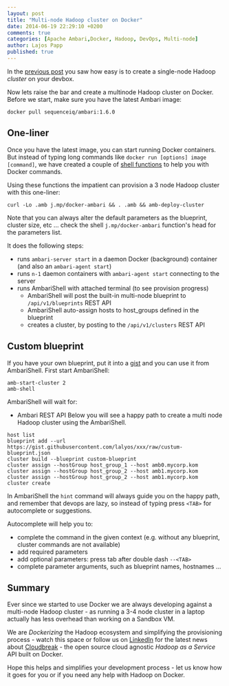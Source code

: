 ```yaml
---
layout: post
title: "Multi-node Hadoop cluster on Docker"
date: 2014-06-19 22:29:10 +0200
comments: true
categories: [Apache Ambari,Docker, Hadoop, DevOps, Multi-node]
author: Lajos Papp
published: true
---
```


In the [previous post](http://blog.sequenceiq.com/blog/2014/06/17/ambari-cluster-on-docker/)
you saw how easy is to create a single-node Hadoop *cluster* on your devbox.

Now lets raise the bar and create a multinode Hadoop cluster on Docker. Before we
start, make sure you have the latest Ambari image:

```
docker pull sequenceiq/ambari:1.6.0
```

## One-liner

Once you have the latest image, you can start running Docker containers.
But instead of typing long commands like `docker run [options] image [command]`,
we have created a couple of [shell functions](https://github.com/sequenceiq/docker-ambari/blob/master/ambari-functions) to help you with Docker commands.

Using these functions the impatient can provision a 3 node Hadoop cluster with this one-liner:
```
curl -Lo .amb j.mp/docker-ambari && . .amb && amb-deploy-cluster
```

<!-- more -->

Note that you can always alter the default parameters as the blueprint, cluster size, etc ... check the shell `j.mp/docker-ambari` function's head for the parameters list.

It does the following steps:

- runs `ambari-server start` in a daemon Docker (background) container (and also an `ambari-agent start`)
- runs `n-1` daemon containers with `ambari-agent start` connecting to the server
- runs AmbariShell with attached terminal (to see provision progress)
  - AmbariShell will post the built-in multi-node blueprint to `/api/v1/blueprints` REST API
  - AmbariShell auto-assign hosts to host_groups defined in the blueprint
  - creates a cluster, by posting to the `/api/v1/clusters` REST API

## Custom blueprint

If you have your own blueprint, put it into a [gist](https://gist.github.com/)
and you can use it from AmbariShell. First start AmbariShell:
```
amb-start-cluster 2
amb-shell
```

AmbariShell will wait for:

- Ambari REST API
Below you will see a happy path to create a multi node Hadoop cluster using the AmbariShell.

```
host list
blueprint add --url https://gist.githubusercontent.com/lalyos/xxx/raw/custum-blueprint.json
cluster build --blueprint custom-blueprint
cluster assign --hostGroup host_group_1 --host amb0.mycorp.kom
cluster assign --hostGroup host_group_2 --host amb1.mycorp.kom
cluster assign --hostGroup host_group_2 --host amb1.mycorp.kom
cluster create
```

In AmbariShell the `hint` command will always guide you on the happy path,
and remember that devops are lazy, so instead of typing press `<TAB>` for autocomplete or suggestions.

Autocomplete will help you to:

 - complete the command in the given context (e.g. without any blueprint, cluster commands are not available)
 - add required parameters
 - add optional parameters: press tab after double dash `--<TAB>`
 - complete parameter arguments, such as blueprint names, hostnames ...

## Summary

Ever since we started to use Docker we are always developing against a multi-node
Hadoop cluster - as running a 3-4 node cluster in a laptop actually has less overhead
than working on a Sandbox VM.

We are *Dockerizing* the Hadoop ecosystem and simplifying the provisioning
process - watch this space or follow us on [LinkedIn](https://www.linkedin.com/company/sequenceiq/)
for the latest news about [Cloudbreak](http://docs.cloudbreak.apiary.io/) - the
open source cloud agnostic *Hadoop as a Service* API built on Docker.

Hope this helps and simplifies your development process - let us know how it goes
for you or if you need any help with Hadoop on Docker.
